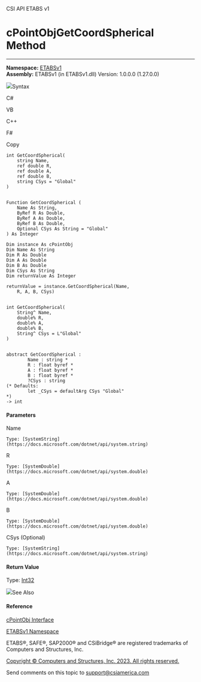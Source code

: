 ﻿

CSI API ETABS v1

# cPointObjGetCoordSpherical Method  
  
---  
  
**Namespace:** [ETABSv1](2780f1b8-2033-5289-2298-1cdb2a7508d9.htm)  
**Assembly:** ETABSv1 (in ETABSv1.dll) Version: 1.0.0.0 (1.27.0.0)

![](../icons/SectionExpanded.png)Syntax

C#

VB

C++

F#

Copy

    
    
    int GetCoordSpherical(
    	string Name,
    	ref double R,
    	ref double A,
    	ref double B,
    	string CSys = "Global"
    )
    
    
    Function GetCoordSpherical ( 
    	Name As String,
    	ByRef R As Double,
    	ByRef A As Double,
    	ByRef B As Double,
    	Optional CSys As String = "Global"
    ) As Integer
    
    Dim instance As cPointObj
    Dim Name As String
    Dim R As Double
    Dim A As Double
    Dim B As Double
    Dim CSys As String
    Dim returnValue As Integer
    
    returnValue = instance.GetCoordSpherical(Name, 
    	R, A, B, CSys)
    
    
    int GetCoordSpherical(
    	String^ Name, 
    	double% R, 
    	double% A, 
    	double% B, 
    	String^ CSys = L"Global"
    )
    
    
    abstract GetCoordSpherical : 
            Name : string * 
            R : float byref * 
            A : float byref * 
            B : float byref * 
            ?CSys : string 
    (* Defaults:
            let _CSys = defaultArg CSys "Global"
    *)
    -> int 
    

#### Parameters

Name

    Type: [SystemString](https://docs.microsoft.com/dotnet/api/system.string)  

R

    Type: [SystemDouble](https://docs.microsoft.com/dotnet/api/system.double)  

A

    Type: [SystemDouble](https://docs.microsoft.com/dotnet/api/system.double)  

B

    Type: [SystemDouble](https://docs.microsoft.com/dotnet/api/system.double)  

CSys (Optional)

    Type: [SystemString](https://docs.microsoft.com/dotnet/api/system.string)  

#### Return Value

Type: [Int32](https://docs.microsoft.com/dotnet/api/system.int32)

![](../icons/SectionExpanded.png)See Also

#### Reference

[cPointObj Interface](07661691-ffa8-f77b-7580-1973c7be1978.htm)

[ETABSv1 Namespace](2780f1b8-2033-5289-2298-1cdb2a7508d9.htm)

ETABS®, SAFE®, SAP2000® and CSiBridge® are registered trademarks of Computers
and Structures, Inc.  

[Copyright © Computers and Structures, Inc. 2023. All rights
reserved.](http://www.csiamerica.com)

Send comments on this topic to
[support@csiamerica.com](mailto:support%40csiamerica.com?Subject=CSI%20API%20ETABS%20v1)

